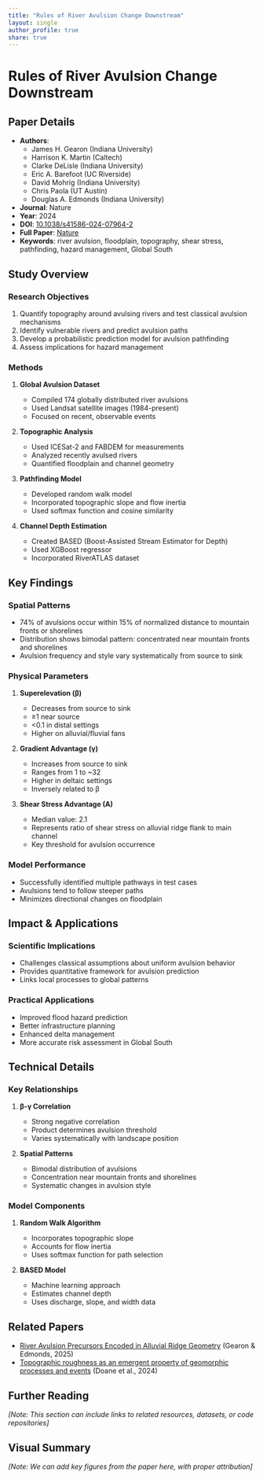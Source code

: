 ```yaml
---
title: "Rules of River Avulsion Change Downstream"
layout: single
author_profile: true
share: true
---
```


# Rules of River Avulsion Change Downstream

## Paper Details
- **Authors**: 
  - James H. Gearon (Indiana University)
  - Harrison K. Martin (Caltech)
  - Clarke DeLisle (Indiana University)
  - Eric A. Barefoot (UC Riverside)
  - David Mohrig (Indiana University)
  - Chris Paola (UT Austin)
  - Douglas A. Edmonds (Indiana University)
- **Journal**: Nature
- **Year**: 2024
- **DOI**: [10.1038/s41586-024-07964-2](https://doi.org/10.1038/s41586-024-07964-2)
- **Full Paper**: [Nature](https://www.nature.com/articles/s41586-024-07964-2)
- **Keywords**: river avulsion, floodplain, topography, shear stress, pathfinding, hazard management, Global South

## Study Overview

### Research Objectives
1. Quantify topography around avulsing rivers and test classical avulsion mechanisms
2. Identify vulnerable rivers and predict avulsion paths
3. Develop a probabilistic prediction model for avulsion pathfinding
4. Assess implications for hazard management

### Methods
1. **Global Avulsion Dataset**
   - Compiled 174 globally distributed river avulsions
   - Used Landsat satellite images (1984-present)
   - Focused on recent, observable events

2. **Topographic Analysis**
   - Used ICESat-2 and FABDEM for measurements
   - Analyzed recently avulsed rivers
   - Quantified floodplain and channel geometry

3. **Pathfinding Model**
   - Developed random walk model
   - Incorporated topographic slope and flow inertia
   - Used softmax function and cosine similarity

4. **Channel Depth Estimation**
   - Created BASED (Boost-Assisted Stream Estimator for Depth)
   - Used XGBoost regressor
   - Incorporated RiverATLAS dataset

## Key Findings

### Spatial Patterns
- 74% of avulsions occur within 15% of normalized distance to mountain fronts or shorelines
- Distribution shows bimodal pattern: concentrated near mountain fronts and shorelines
- Avulsion frequency and style vary systematically from source to sink

### Physical Parameters
1. **Superelevation (β)**
   - Decreases from source to sink
   - ≥1 near source
   - <0.1 in distal settings
   - Higher on alluvial/fluvial fans

2. **Gradient Advantage (γ)**
   - Increases from source to sink
   - Ranges from 1 to ~32
   - Higher in deltaic settings
   - Inversely related to β

3. **Shear Stress Advantage (A)**
   - Median value: 2.1
   - Represents ratio of shear stress on alluvial ridge flank to main channel
   - Key threshold for avulsion occurrence

### Model Performance
- Successfully identified multiple pathways in test cases
- Avulsions tend to follow steeper paths
- Minimizes directional changes on floodplain

## Impact & Applications

### Scientific Implications
- Challenges classical assumptions about uniform avulsion behavior
- Provides quantitative framework for avulsion prediction
- Links local processes to global patterns

### Practical Applications
- Improved flood hazard prediction
- Better infrastructure planning
- Enhanced delta management
- More accurate risk assessment in Global South

## Technical Details

### Key Relationships
1. **β-γ Correlation**
   - Strong negative correlation
   - Product determines avulsion threshold
   - Varies systematically with landscape position

2. **Spatial Patterns**
   - Bimodal distribution of avulsions
   - Concentration near mountain fronts and shorelines
   - Systematic changes in avulsion style

### Model Components
1. **Random Walk Algorithm**
   - Incorporates topographic slope
   - Accounts for flow inertia
   - Uses softmax function for path selection

2. **BASED Model**
   - Machine learning approach
   - Estimates channel depth
   - Uses discharge, slope, and width data

## Related Papers
- [River Avulsion Precursors Encoded in Alluvial Ridge Geometry](https://doi.org/10.1029/2024GL114047) (Gearon & Edmonds, 2025)
- [Topographic roughness as an emergent property of geomorphic processes and events](https://doi.org/10.1029/2023AV000921) (Doane et al., 2024)

## Further Reading
*[Note: This section can include links to related resources, datasets, or code repositories]*

## Visual Summary
*[Note: We can add key figures from the paper here, with proper attribution]* 